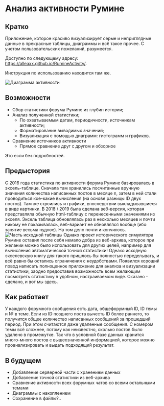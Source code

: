 ﻿# Анализ активности Румине
## Кратко
Приложение, которое красиво визуализирует серые и неприглядные данные в прекрасные таблицы, диаграммы и всё такое прочее. С учетом пользовательских пожеланий, разумеется.

Доступно по следующему адресу: <https://alleaxx.github.io/RumineActivity/>.

Инструкция по использованию находится там же.

![Диаграмма активности](https://i.ibb.co/qBc8dd3/image.png)

## Возможности
- Сбор статистики форума Румине из глубин истории;
- Анализ полученной статистики;
    - По охватываемым датам, периодичности, источникам активности;
    - Форматирование выводимых значений;
    - Визуализация с помощью диаграмм: гистограмм и графиков.
- Сравнение источников активности
    - Прямое сравнение друг с другом и обзорное 

Это если без подробностей.

## Предыстория
С 2016 года статистика по активности форума Румине базировалась в эксель-таблице. Сначала там хранились посчитанные вручную значения количества написанных постов в месяце n, затем в ней стали проводиться кое-какие вычисления (на основе разницы ID двух постов). Там же строились и графики, впоследствии выкладывавшиеся в виде картинки. В 2018 / 2019 была сделана веб-версия, которая представляла обычную html-таблицу с перенесенными значениями из экселя. Эксель таблица обновлялась раз в несколько месяцев и почти никому не показывалась, веб-вариант не обновлялся вообще (ибо занятие весьма нудное). На том дело почти и кончилось.
![Часть исходной таблицы](https://i.ibb.co/NjD36kB/image.png)
Однако проект исторического симулятора Румине оставил после себя немало добра из веб-архива, которое при желании можно было использовать для других целей, например для вычисления автоматической точной статистики! Однако исходную экселевскую книгу для такого пришлось бы полностью переделывать, и всё равно бы остались ограничения с неудобствами. Появился хороший повод написать полноценное приложение для анализа и визуализации статистики, заодно предоставив возможность всем желающим посмотреть статистику в удобном, настраиваемом виде. Сказано - сделано, и вот мы здесь.

## Как работает
У каждого форумного сообщения есть дата, общефорумный ID, ID темы и № в теме. Если из ID позднего поста вычесть ID более раннего, то получится общее количество написанных сообщений за прошедший период. При этом считаются даже удаленные сообщения. С номером темы всё сложнее, потому как неизвестно, сколько постов было удалено в промежутке.
Так что в условной базе данных хранится много-много постов с вышеозначенной информацией, которое можно проанализировать и выдать подходящий результат. 

## В будущем
- Добавление серверной части с хранением данных
- Добавление точной статистики из веб-архива
- Сравнение активности всех форумных чатов со всеми остальными темами
- Диаграммы с накоплением
- Сохранение в файлы?..
